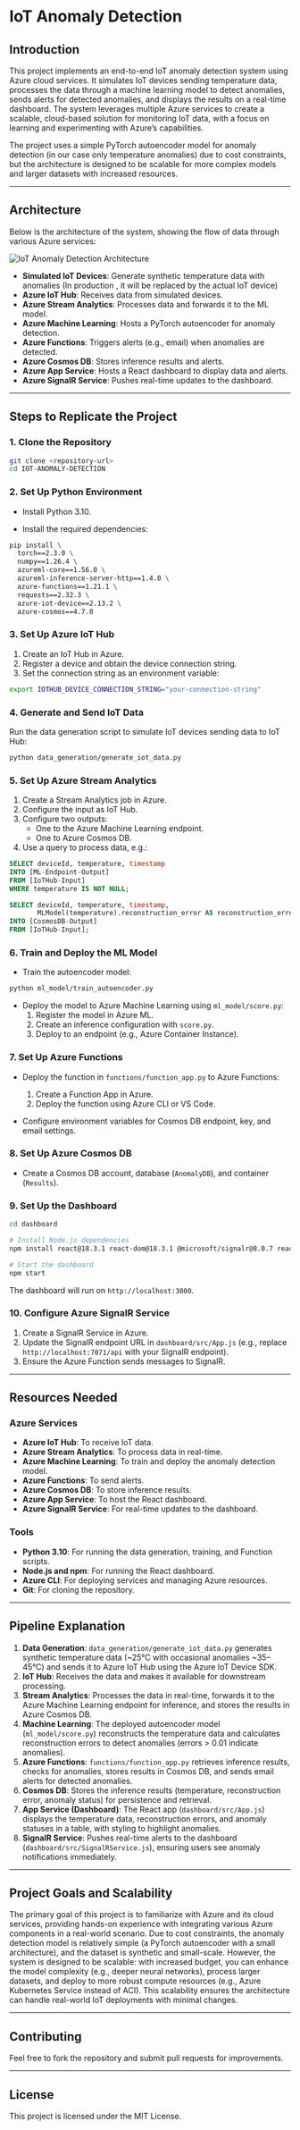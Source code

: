 # IoT Anomaly Detection

## Introduction

This project implements an end-to-end IoT anomaly detection system using Azure cloud services. It simulates IoT devices sending temperature data, processes the data through a machine learning model to detect anomalies, sends alerts for detected anomalies, and displays the results on a real-time dashboard. The system leverages multiple Azure services to create a scalable, cloud-based solution for monitoring IoT data, with a focus on learning and experimenting with Azure’s capabilities.

The project uses a simple PyTorch autoencoder model for anomaly detection (in our case only temperature anomalies) due to cost constraints, but the architecture is designed to be scalable for more complex models and larger datasets with increased resources.

---

## Architecture

Below is the architecture of the system, showing the flow of data through various Azure services:

![IoT Anomaly Detection Architecture](./assets/architecture.png)

- **Simulated IoT Devices**: Generate synthetic temperature data with anomalies (In production , it will be replaced by the actual IoT device)
- **Azure IoT Hub**: Receives data from simulated devices.
- **Azure Stream Analytics**: Processes data and forwards it to the ML model.
- **Azure Machine Learning**: Hosts a PyTorch autoencoder for anomaly detection.
- **Azure Functions**: Triggers alerts (e.g., email) when anomalies are detected.
- **Azure Cosmos DB**: Stores inference results and alerts.
- **Azure App Service**: Hosts a React dashboard to display data and alerts.
- **Azure SignalR Service**: Pushes real-time updates to the dashboard.



---

## Steps to Replicate the Project

### 1. Clone the Repository

```bash
git clone <repository-url>
cd IOT-ANOMALY-DETECTION
```

### 2. Set Up Python Environment

- Install Python 3.10.

- Install the required dependencies:

```bash
pip install \
  torch==2.3.0 \
  numpy==1.26.4 \
  azureml-core==1.56.0 \
  azureml-inference-server-http==1.4.0 \
  azure-functions==1.21.1 \
  requests==2.32.3 \
  azure-iot-device==2.13.2 \
  azure-cosmos==4.7.0
```

### 3. Set Up Azure IoT Hub

1. Create an IoT Hub in Azure.
2. Register a device and obtain the device connection string.
3. Set the connection string as an environment variable:

```bash
export IOTHUB_DEVICE_CONNECTION_STRING="your-connection-string"
```

### 4. Generate and Send IoT Data

Run the data generation script to simulate IoT devices sending data to IoT Hub:

```bash
python data_generation/generate_iot_data.py
```

### 5. Set Up Azure Stream Analytics

1. Create a Stream Analytics job in Azure.
2. Configure the input as IoT Hub.
3. Configure two outputs:
   - One to the Azure Machine Learning endpoint.
   - One to Azure Cosmos DB.
4. Use a query to process data, e.g.:

```sql
SELECT deviceId, temperature, timestamp
INTO [ML-Endpoint-Output]
FROM [IoTHub-Input]
WHERE temperature IS NOT NULL;

SELECT deviceId, temperature, timestamp,
       MLModel(temperature).reconstruction_error AS reconstruction_error
INTO [CosmosDB-Output]
FROM [IoTHub-Input];
```

### 6. Train and Deploy the ML Model

- Train the autoencoder model:

```bash
python ml_model/train_autoencoder.py
```

- Deploy the model to Azure Machine Learning using `ml_model/score.py`:
  1. Register the model in Azure ML.
  2. Create an inference configuration with `score.py`.
  3. Deploy to an endpoint (e.g., Azure Container Instance).

### 7. Set Up Azure Functions

- Deploy the function in `functions/function_app.py` to Azure Functions:
  1. Create a Function App in Azure.
  2. Deploy the function using Azure CLI or VS Code.

- Configure environment variables for Cosmos DB endpoint, key, and email settings.

### 8. Set Up Azure Cosmos DB

- Create a Cosmos DB account, database (`AnomalyDB`), and container (`Results`).

### 9. Set Up the Dashboard

```bash
cd dashboard

# Install Node.js dependencies
npm install react@18.3.1 react-dom@18.3.1 @microsoft/signalr@8.0.7 react-scripts@5.0.1

# Start the dashboard
npm start
```

The dashboard will run on `http://localhost:3000`.

### 10. Configure Azure SignalR Service

1. Create a SignalR Service in Azure.
2. Update the SignalR endpoint URL in `dashboard/src/App.js` (e.g., replace `http://localhost:7071/api` with your SignalR endpoint).
3. Ensure the Azure Function sends messages to SignalR.

---

## Resources Needed

### Azure Services

- **Azure IoT Hub**: To receive IoT data.
- **Azure Stream Analytics**: To process data in real-time.
- **Azure Machine Learning**: To train and deploy the anomaly detection model.
- **Azure Functions**: To send alerts.
- **Azure Cosmos DB**: To store inference results.
- **Azure App Service**: To host the React dashboard.
- **Azure SignalR Service**: For real-time updates to the dashboard.

### Tools

- **Python 3.10**: For running the data generation, training, and Function scripts.
- **Node.js and npm**: For running the React dashboard.
- **Azure CLI**: For deploying services and managing Azure resources.
- **Git**: For cloning the repository.

---

## Pipeline Explanation

1. **Data Generation**: `data_generation/generate_iot_data.py` generates synthetic temperature data (~25°C with occasional anomalies ~35–45°C) and sends it to Azure IoT Hub using the Azure IoT Device SDK.
2. **IoT Hub**: Receives the data and makes it available for downstream processing.
3. **Stream Analytics**: Processes the data in real-time, forwards it to the Azure Machine Learning endpoint for inference, and stores the results in Azure Cosmos DB.
4. **Machine Learning**: The deployed autoencoder model (`ml_model/score.py`) reconstructs the temperature data and calculates reconstruction errors to detect anomalies (errors > 0.01 indicate anomalies).
5. **Azure Functions**: `functions/function_app.py` retrieves inference results, checks for anomalies, stores results in Cosmos DB, and sends email alerts for detected anomalies.
6. **Cosmos DB**: Stores the inference results (temperature, reconstruction error, anomaly status) for persistence and retrieval.
7. **App Service (Dashboard)**: The React app (`dashboard/src/App.js`) displays the temperature data, reconstruction errors, and anomaly statuses in a table, with styling to highlight anomalies.
8. **SignalR Service**: Pushes real-time alerts to the dashboard (`dashboard/src/SignalRService.js`), ensuring users see anomaly notifications immediately.

---

## Project Goals and Scalability

The primary goal of this project is to familiarize with Azure and its cloud services, providing hands-on experience with integrating various Azure components in a real-world scenario. Due to cost constraints, the anomaly detection model is relatively simple (a PyTorch autoencoder with a small architecture), and the dataset is synthetic and small-scale. However, the system is designed to be scalable: with increased budget, you can enhance the model complexity (e.g., deeper neural networks), process larger datasets, and deploy to more robust compute resources (e.g., Azure Kubernetes Service instead of ACI). This scalability ensures the architecture can handle real-world IoT deployments with minimal changes.

---

## Contributing

Feel free to fork the repository and submit pull requests for improvements.

---

## License

This project is licensed under the MIT License.

